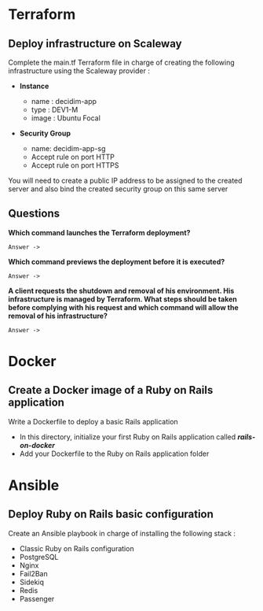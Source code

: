 # Terraform

## Deploy infrastructure on Scaleway

Complete the main.tf Terraform file in charge of creating the following infrastructure using the Scaleway provider :

- **Instance** 
    - name : decidim-app
    - type : DEV1-M
    - image :  Ubuntu Focal

- **Security Group**
    - name: decidim-app-sg
    - Accept rule on port HTTP
    - Accept rule on port HTTPS


You will need to create a public IP address to be assigned to the created server and also bind the created security group on this same server


## Questions

**Which command launches the Terraform deployment?**

    Answer ->

**Which command previews the deployment before it is executed?**
    
    Answer ->

**A client requests the shutdown and removal of his environment. His infrastructure is managed by Terraform. What steps should be taken before complying with his request and which command will allow the removal of his infrastructure?**

    Answer ->

# Docker

## Create a Docker image of a Ruby on Rails application

Write a Dockerfile to deploy a basic Rails application

- In this directory, initialize your first Ruby on Rails application called ***rails-on-docker***
- Add your Dockerfile to the Ruby on Rails application folder

# Ansible

## Deploy Ruby on Rails basic configuration

Create an Ansible playbook in charge of installing the following stack :

- Classic Ruby on Rails configuration
- PostgreSQL
- Nginx
- Fail2Ban
- Sidekiq
- Redis
- Passenger